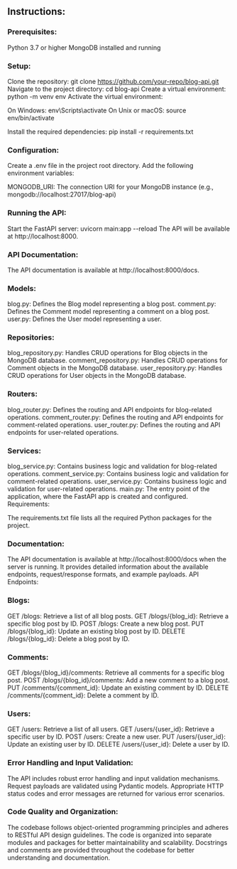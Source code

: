 ## Instructions:

### Prerequisites:

Python 3.7 or higher
MongoDB installed and running

### Setup:

Clone the repository: git clone https://github.com/your-repo/blog-api.git
Navigate to the project directory: cd blog-api
Create a virtual environment: python -m venv env
Activate the virtual environment:

On Windows: env\Scripts\activate
On Unix or macOS: source env/bin/activate

Install the required dependencies: pip install -r requirements.txt

### Configuration:

Create a .env file in the project root directory.
Add the following environment variables:

MONGODB_URI: The connection URI for your MongoDB instance (e.g., mongodb://localhost:27017/blog-api)

### Running the API:

Start the FastAPI server: uvicorn main:app --reload
The API will be available at http://localhost:8000.

### API Documentation:

The API documentation is available at http://localhost:8000/docs.

### Models:

blog.py: Defines the Blog model representing a blog post.
comment.py: Defines the Comment model representing a comment on a blog post.
user.py: Defines the User model representing a user.

### Repositories:

blog_repository.py: Handles CRUD operations for Blog objects in the MongoDB database.
comment_repository.py: Handles CRUD operations for Comment objects in the MongoDB database.
user_repository.py: Handles CRUD operations for User objects in the MongoDB database.

### Routers:

blog_router.py: Defines the routing and API endpoints for blog-related operations.
comment_router.py: Defines the routing and API endpoints for comment-related operations.
user_router.py: Defines the routing and API endpoints for user-related operations.

### Services:

blog_service.py: Contains business logic and validation for blog-related operations.
comment_service.py: Contains business logic and validation for comment-related operations.
user_service.py: Contains business logic and validation for user-related operations.
main.py: The entry point of the application, where the FastAPI app is created and configured.
Requirements:

The requirements.txt file lists all the required Python packages for the project.

### Documentation:
The API documentation is available at http://localhost:8000/docs when the server is running. It provides detailed information about the available endpoints, request/response formats, and example payloads.
API Endpoints:

### Blogs:

GET /blogs: Retrieve a list of all blog posts.
GET /blogs/{blog_id}: Retrieve a specific blog post by ID.
POST /blogs: Create a new blog post.
PUT /blogs/{blog_id}: Update an existing blog post by ID.
DELETE /blogs/{blog_id}: Delete a blog post by ID.

### Comments:

GET /blogs/{blog_id}/comments: Retrieve all comments for a specific blog post.
POST /blogs/{blog_id}/comments: Add a new comment to a blog post.
PUT /comments/{comment_id}: Update an existing comment by ID.
DELETE /comments/{comment_id}: Delete a comment by ID.

### Users:

GET /users: Retrieve a list of all users.
GET /users/{user_id}: Retrieve a specific user by ID.
POST /users: Create a new user.
PUT /users/{user_id}: Update an existing user by ID.
DELETE /users/{user_id}: Delete a user by ID.

### Error Handling and Input Validation:

The API includes robust error handling and input validation mechanisms.
Request payloads are validated using Pydantic models.
Appropriate HTTP status codes and error messages are returned for various error scenarios.

### Code Quality and Organization:

The codebase follows object-oriented programming principles and adheres to RESTful API design guidelines.
The code is organized into separate modules and packages for better maintainability and scalability.
Docstrings and comments are provided throughout the codebase for better understanding and documentation.
